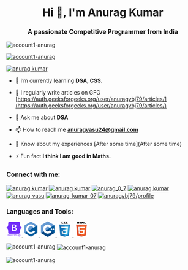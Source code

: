 <h1 align="center">Hi 👋, I'm Anurag Kumar</h1>
<h3 align="center">A passionate Competitive Programmer from India</h3>

<p align="left"> <img src="https://komarev.com/ghpvc/?username=account1-anurag&label=Profile%20views&color=0e75b6&style=flat" alt="account1-anurag" /> </p>

<p align="left"> <a href="https://github.com/ryo-ma/github-profile-trophy"><img src="https://github-profile-trophy.vercel.app/?username=account1-anurag" alt="account1-anurag" /></a> </p>

<p align="left"> <a href="https://twitter.com/anurag kumar" target="blank"><img src="https://img.shields.io/twitter/follow/anurag kumar?logo=twitter&style=for-the-badge" alt="anurag kumar" /></a> </p>

- 🌱 I’m currently learning **DSA, CSS.**

- 📝 I regularly write articles on GFG [https://auth.geeksforgeeks.org/user/anuragvbj79/articles/](https://auth.geeksforgeeks.org/user/anuragvbj79/articles/)

- 💬 Ask me about **DSA**

- 📫 How to reach me **anuragvasu24@gmail.com**

- 📄 Know about my experiences [After some time](After some time)

- ⚡ Fun fact **I think I am good in Maths.**

<h3 align="left">Connect with me:</h3>
<p align="left">
<a href="https://twitter.com/anurag kumar" target="blank"><img align="center" src="https://raw.githubusercontent.com/rahuldkjain/github-profile-readme-generator/master/src/images/icons/Social/twitter.svg" alt="anurag kumar" height="30" width="40" /></a>
<a href="https://linkedin.com/in/anurag kumar" target="blank"><img align="center" src="https://raw.githubusercontent.com/rahuldkjain/github-profile-readme-generator/master/src/images/icons/Social/linked-in-alt.svg" alt="anurag kumar" height="30" width="40" /></a>
<a href="https://www.codechef.com/users/anurag_0_7" target="blank"><img align="center" src="https://cdn.jsdelivr.net/npm/simple-icons@3.1.0/icons/codechef.svg" alt="anurag_0_7" height="30" width="40" /></a>
<a href="https://www.hackerrank.com/anurag kumar" target="blank"><img align="center" src="https://raw.githubusercontent.com/rahuldkjain/github-profile-readme-generator/master/src/images/icons/Social/hackerrank.svg" alt="anurag kumar" height="30" width="40" /></a>
<a href="https://codeforces.com/profile/anurag_vasu" target="blank"><img align="center" src="https://raw.githubusercontent.com/rahuldkjain/github-profile-readme-generator/master/src/images/icons/Social/codeforces.svg" alt="anurag_vasu" height="30" width="40" /></a>
<a href="https://www.leetcode.com/anurag_kumar_07" target="blank"><img align="center" src="https://raw.githubusercontent.com/rahuldkjain/github-profile-readme-generator/master/src/images/icons/Social/leet-code.svg" alt="anurag_kumar_07" height="30" width="40" /></a>
<a href="https://auth.geeksforgeeks.org/user/anuragvbj79/profile" target="blank"><img align="center" src="https://raw.githubusercontent.com/rahuldkjain/github-profile-readme-generator/master/src/images/icons/Social/geeks-for-geeks.svg" alt="anuragvbj79/profile" height="30" width="40" /></a>
</p>

<h3 align="left">Languages and Tools:</h3>
<p align="left"> <a href="https://getbootstrap.com" target="_blank" rel="noreferrer"> <img src="https://raw.githubusercontent.com/devicons/devicon/master/icons/bootstrap/bootstrap-plain-wordmark.svg" alt="bootstrap" width="40" height="40"/> </a> <a href="https://www.cprogramming.com/" target="_blank" rel="noreferrer"> <img src="https://raw.githubusercontent.com/devicons/devicon/master/icons/c/c-original.svg" alt="c" width="40" height="40"/> </a> <a href="https://www.w3schools.com/cpp/" target="_blank" rel="noreferrer"> <img src="https://raw.githubusercontent.com/devicons/devicon/master/icons/cplusplus/cplusplus-original.svg" alt="cplusplus" width="40" height="40"/> </a> <a href="https://www.w3schools.com/css/" target="_blank" rel="noreferrer"> <img src="https://raw.githubusercontent.com/devicons/devicon/master/icons/css3/css3-original-wordmark.svg" alt="css3" width="40" height="40"/> </a> <a href="https://www.w3.org/html/" target="_blank" rel="noreferrer"> <img src="https://raw.githubusercontent.com/devicons/devicon/master/icons/html5/html5-original-wordmark.svg" alt="html5" width="40" height="40"/> </a> </p>

<p><img align="left" src="https://github-readme-stats.vercel.app/api/top-langs?username=account1-anurag&show_icons=true&locale=en&layout=compact" alt="account1-anurag" /></p>

<p>&nbsp;<img align="center" src="https://github-readme-stats.vercel.app/api?username=account1-anurag&show_icons=true&locale=en" alt="account1-anurag" /></p>

<p><img align="center" src="https://github-readme-streak-stats.herokuapp.com/?user=account1-anurag&" alt="account1-anurag" /></p>
